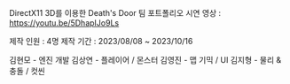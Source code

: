 DirectX11 3D를 이용한 Death's Door 팀 포트폴리오
시연 영상 : https://youtu.be/5DhapIJo9Ls

제작 인원 : 4명
제작 기간 : 2023/08/08 ~ 2023/10/16

김현모 - 엔진 개발
김상연 - 플레이어 / 몬스터
김영진 - 맵 기믹 / UI
김지형 - 물리 & 충돌 / 컷씬
